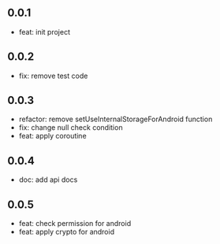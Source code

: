 ## 0.0.1

* feat: init project

## 0.0.2

* fix: remove test code

## 0.0.3

* refactor: remove setUseInternalStorageForAndroid function
* fix: change null check condition
* feat: apply coroutine

## 0.0.4
* doc: add api docs

## 0.0.5
* feat: check permission for android
* feat: apply crypto for android